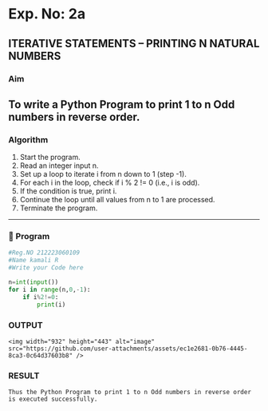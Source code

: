 # Exp. No: 2a  
## ITERATIVE STATEMENTS – PRINTING N NATURAL NUMBERS

###  Aim
To write a Python Program to print 1 to n Odd numbers in reverse order.
---

###  Algorithm

1. Start the program.
2. Read an integer input n.
3. Set up a loop to iterate i from n down to 1 (step -1).
4. For each i in the loop, check if i % 2 != 0 (i.e., i is odd).
5. If the condition is true, print i.
6. Continue the loop until all values from n to 1 are processed.
7. Terminate the program.

---

### 🧾 Program

```python
#Reg.NO 212223060109
#Name kamali R
#Write your Code here

n=int(input())
for i in range(n,0,-1):
    if i%2!=0:
        print(i)

```
### OUTPUT
```
<img width="932" height="443" alt="image" src="https://github.com/user-attachments/assets/ec1e2681-0b76-4445-8ca3-0c64d37603b8" />

```
### RESULT
```
Thus the Python Program to print 1 to n Odd numbers in reverse order is executed successfully.
```

